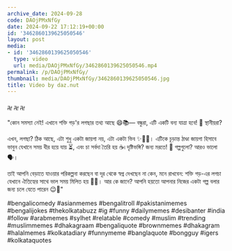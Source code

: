 ```yaml
---
archive_date: 2024-09-28
code: DAOjPMxNfGy
date: 2024-09-22 17:12:19+00:00
id: '3462860139625050546'
layout: post
media:
- id: '3462860139625050546'
  type: video
  url: media/DAOjPMxNfGy/3462860139625050546.mp4
permalink: /p/DAOjPMxNfGy/
thumbnail: media/DAOjPMxNfGy/3462860139625050546.jpg
title: Video by daz.nut
---
```


࿖ ࿖ ࿖  
"কোন সমস্যা নেই! এখানে শক্তি গড়'র লগছার তথ্য আছে 😄📚— বন্ধুরা, এটি একটি বন্য যাত্রা হবে! 🤫 স্থানীয়রা?  
  
এখন, লগছা? ঠিক আছে, এটা শুধু একটা জায়গা নয়, এটা একটা ভিব ✨💁‍♀️। এটিকে চূড়ান্ত ঠাণ্ডা জায়গা হিসাবে ভাবুন যেখানে সময় ধীর হয়ে যায় ⏳, এবং চা সর্বদা তৈরি হয় ☕৷ দৃষ্টিভঙ্গি? জন্য মরতে! 🌄 গল্পগুলো? আরও ভালো 🗣️।  
  
তাই আপনি বেড়াতে যাওয়ার পরিকল্পনা করছেন বা দূর থেকে স্বপ্ন দেখছেন না কেন, মনে রাখবেন: শক্তি গড়-এর লগচা যেখানে ঐতিহ্যের সাথে ভাল সময় মিলিত হয় 🕺🎉। আর কে জানে? আপনি হয়তো আপনার নিজের একটা গল্প বলার জন্য চলে যেতে পারেন 😉📖"  
  
#bengalicomedy #asianmemes #bengalitroll #pakistanimemes #bengalijokes #thekolkatabuzz #ig #funny #dailymemes #desibanter #india #follow #arabmemes #sylhet #relatable #comedy #muslim #trending #muslimmemes #dhakagraam #bengaliquote #brownmemes #dhakagram #halalmemes #kolkatadiary #funnymeme #banglaquote #bongguy #igers #kolkataquotes